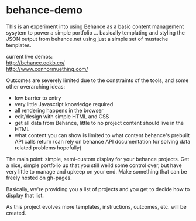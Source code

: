 # behance-demo

This is an experiment into using Behance as a basic content management sysytem to power a simple portfolio ... basically templating and styling the JSON output from behance.net using just a simple set of mustache templates.

current live demos:<br>
<http://behance.ookb.co/><br>
<http://www.connormuething.com/>

Outcomes are severely limited due to the constraints of the tools, and some other overarching ideas:

- low barrier to entry
- very little Javascript knowledge required
- all rendering happens in the browser
- edit/design with simple HTML and CSS
- get all data from Behance, little to no project content should live in the HTML
- what content you can show is limited to what content behance's prebuilt API calls return (can rely on behance API documentation for solving data related problems hopefully)

The main point: simple, semi-custom display for your behance projects. Get a nice, simple portfolio up that you still weild some control over, but have very little to manage and upkeep on your end. Make something that can be freely hosted on gh-pages.

Basically, we're providing you a list of projects and you get to decide how to display that list.

As this project evolves more templates, instructions, outcomes, etc. will be created.
